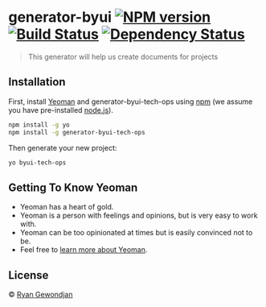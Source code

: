 # generator-byui [![NPM version][npm-image]][npm-url] [![Build Status][travis-image]][travis-url] [![Dependency Status][daviddm-image]][daviddm-url]
> This generator will help us create documents for projects

## Installation

First, install [Yeoman](http://yeoman.io) and generator-byui-tech-ops using [npm](https://www.npmjs.com/) (we assume you have pre-installed [node.js](https://nodejs.org/)).

```bash
npm install -g yo
npm install -g generator-byui-tech-ops
```

Then generate your new project:

```bash
yo byui-tech-ops
```

## Getting To Know Yeoman

 * Yeoman has a heart of gold.
 * Yeoman is a person with feelings and opinions, but is very easy to work with.
 * Yeoman can be too opinionated at times but is easily convinced not to be.
 * Feel free to [learn more about Yeoman](http://yeoman.io/).

## License

 © [Ryan Gewondjan]()


[npm-image]: https://badge.fury.io/js/generator-byui.svg
[npm-url]: https://npmjs.org/package/generator-byui
[travis-image]: https://travis-ci.org/byuitechops/generator-byui.svg?branch=master
[travis-url]: https://travis-ci.org/byuitechops/generator-byui
[daviddm-image]: https://david-dm.org/byuitechops/generator-byui.svg?theme=shields.io
[daviddm-url]: https://david-dm.org/byuitechops/generator-byui
